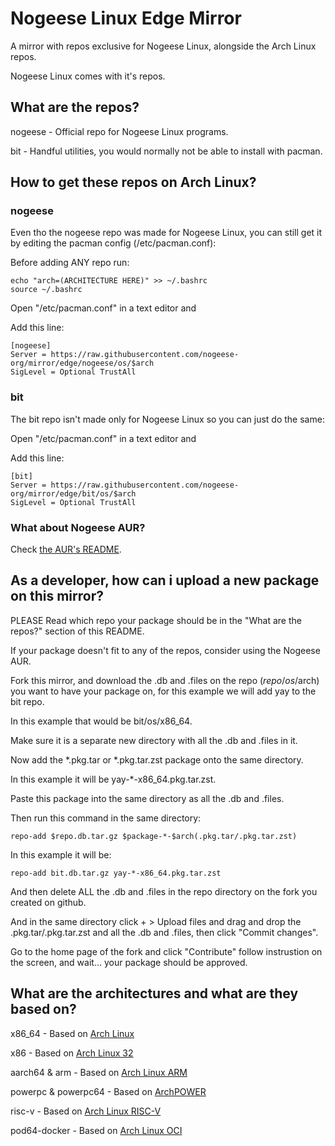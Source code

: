 # Nogeese Linux Edge Mirror
A mirror with repos exclusive for Nogeese Linux, alongside the Arch Linux repos.

Nogeese Linux comes with it's repos.
## What are the repos?
nogeese - Official repo for Nogeese Linux programs.

bit - Handful utilities, you would normally not be able to install with pacman.
## How to get these repos on Arch Linux?
### nogeese
Even tho the nogeese repo was made for Nogeese Linux, you can still get it by editing the pacman config (/etc/pacman.conf):

Before adding ANY repo run:

```
echo "arch=(ARCHITECTURE HERE)" >> ~/.bashrc
source ~/.bashrc
```

Open "/etc/pacman.conf" in a text editor and

Add this line:

```
[nogeese]
Server = https://raw.githubusercontent.com/nogeese-org/mirror/edge/nogeese/os/$arch
SigLevel = Optional TrustAll
```

### bit
The bit repo isn't made only for Nogeese Linux so you can just do the same:

Open "/etc/pacman.conf" in a text editor and

Add this line:

```
[bit]
Server = https://raw.githubusercontent.com/nogeese-org/mirror/edge/bit/os/$arch
SigLevel = Optional TrustAll
```

### What about Nogeese AUR?
Check [the AUR's README](https://github.com/leon8326-nogeese/aur/blob/main/README.md).

## As a developer, how can i upload a new package on this mirror?
PLEASE Read which repo your package should be in the "What are the repos?" section of this README.

If your package doesn't fit to any of the repos, consider using the Nogeese AUR.

Fork this mirror, and download the .db and .files on the repo ($repo/os/$arch) you want to have your package on, for this example we will add yay to the bit repo.

In this example that would be bit/os/x86_64.

Make sure it is a separate new directory with all the .db and .files in it.

Now add the *.pkg.tar or *.pkg.tar.zst package onto the same directory.

In this example it will be yay-*-x86_64.pkg.tar.zst.

Paste this package into the same directory as all the .db and .files.

Then run this command in the same directory:

```
repo-add $repo.db.tar.gz $package-*-$arch(.pkg.tar/.pkg.tar.zst)
```

In this example it will be:

```
repo-add bit.db.tar.gz yay-*-x86_64.pkg.tar.zst
```

And then delete ALL the .db and .files in the repo directory on the fork you created on github.

And in the same directory click + > Upload files and drag and drop the .pkg.tar/.pkg.tar.zst and all the .db and .files, then click "Commit changes".

Go to the home page of the fork and click "Contribute" follow instrustion on the screen, and wait... your package should be approved. 

## What are the architectures and what are they based on?

x86_64 - Based on [Arch Linux](https://archlinux.org)

x86 - Based on [Arch Linux 32](https://archlinux32.org)

aarch64 & arm - Based on [Arch Linux ARM](https://archlinuxarm.org)

powerpc & powerpc64 - Based on [ArchPOWER](https://archlinuxpower.org)

risc-v - Based on [Arch Linux RISC-V](https://archriscv.felixc.at/)

pod64-docker - Based on [Arch Linux OCI](https://hub.docker.com/r/archlinux/archlinux)
